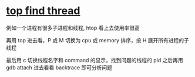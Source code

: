 # [top find thread](/2023/02/top_find_subprocess_or_thread_high_cpu.md)

例如一个进程有很多子进程和线程, htop 看上去使用率很高

再用 top 进去看，P 或 M 切换为 cpu 或 memory 排序，按 H 展开所有进程的子线程

最后用 c 切换线程名字和 command 的显示，找到问题的线程的 pid 之后再用 gdb attach 进去看看 backtrace 即可分析问题
